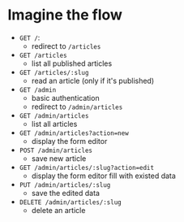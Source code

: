 # Imagine the flow

- `GET /`:
  - redirect to `/articles`
- `GET /articles`
  - list all published articles
- `GET /articles/:slug`
  - read an article (only if it's published)
- `GET /admin`
  - basic authentication
  - redirect to `/admin/articles`
- `GET /admin/articles`
  - list all articles
- `GET /admin/articles?action=new`
  - display the form editor
- `POST /admin/articles`
  - save new article
- `GET /admin/articles/:slug?action=edit`
  - display the form editor fill with existed data
- `PUT /admin/articles/:slug`
  - save the edited data
- `DELETE /admin/articles/:slug`
  - delete an article
